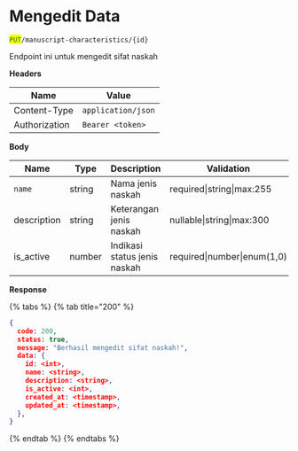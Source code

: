 # Mengedit Data

<mark style="color:green;">`PUT`</mark>`/manuscript-characteristics/{id}`

Endpoint ini untuk mengedit sifat naskah

**Headers**

| Name          | Value              |
| ------------- | ------------------ |
| Content-Type  | `application/json` |
| Authorization | `Bearer <token>`   |

**Body**

| Name        | Type   | Description                  | Validation                  |
| ----------- | ------ | ---------------------------- | --------------------------- |
| `name`      | string | Nama jenis naskah            | required\|string\|max:255   |
| description | string | Keterangan jenis naskah      | nullable\|string\|max:300   |
| is\_active  | number | Indikasi status jenis naskah | required\|number\|enum(1,0) |

**Response**

{% tabs %}
{% tab title="200" %}
```json
{
  code: 200,
  status: true,
  message: "Berhasil mengedit sifat naskah!",
  data: {
    id: <int>,
    name: <string>,
    description: <string>,
    is_active: <int>,
    created_at: <timestamp>,
    updated_at: <timestamp>,
  },
}
```
{% endtab %}
{% endtabs %}
